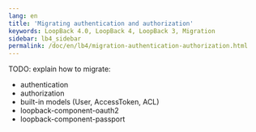 ```yaml
---
lang: en
title: 'Migrating authentication and authorization'
keywords: LoopBack 4.0, LoopBack 4, LoopBack 3, Migration
sidebar: lb4_sidebar
permalink: /doc/en/lb4/migration-authentication-authorization.html
---
```


TODO: explain how to migrate:

- authentication
- authorization
- built-in models (User, AccessToken, ACL)
- loopback-component-oauth2
- loopback-component-passport
